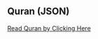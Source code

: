 ## Quran (JSON)
[Read Quran by Clicking Here](https://haseebullahabbasi.github.io/Quran_Json/index/index.html)
